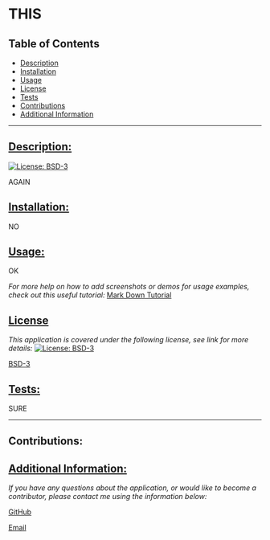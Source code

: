 
  # THIS

  ## Table of Contents

  * [Description](#description)
  * [Installation](#installation)
  * [Usage](#usage)
  * [License](#license)
  * [Tests](#tests)
  * [Contributions](#contributions)
  * [Additional Information](#additional-information)
 
  ***  

  ## [Description:](#table-of-contents)
  [![License: BSD-3](https://img.shields.io/badge/License-BSD3-orange)](https://spdx.org/licenses/BSD-3-Clause.html)

  AGAIN

  ## [Installation:](#table-of-contents)
  NO

  ## [Usage:](#table-of-contents)
  OK

  _For more help on how to add screenshots or demos for usage examples, check out this useful tutorial:_
  [Mark Down Tutorial](ttps://agea.github.io/tutorial.md/)

  
## [License](#table-of-contents)

_This application is covered under the following license, see link for more details:_
[![License: BSD-3](https://img.shields.io/badge/License-BSD3-orange)](https://spdx.org/licenses/BSD-3-Clause.html)

  [BSD-3](https://spdx.org/licenses/BSD-3-Clause.html)
    
    

  ## [Tests:](#table-of-contents)
  SURE

  ***

  ## Contributions:

  ## [Additional Information:](#table-of-contents)
  _If you have any questions about the application, or would like to become a contributor, please contact me using the information below:_

  [GitHub](https://github.com/LETS)

  [Email](mailto:TRY)

